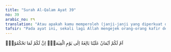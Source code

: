 ```yaml
---
title: "Surah Al-Qalam Ayat 39"
no: 39
arabic_no: ٣٩
translation: "Atau apakah kamu memperoleh (janji-janji yang diperkuat dengan) sumpah dari Kami, yang tetap berlaku sampai hari Kiamat; bahwa kamu dapat mengambil keputusan (sekehendakmu)? "
tafsir: "Pada ayat ini, sekali lagi Allah mengejek orang-orang kafir dengan mengemukakan kalimat tanya, \"Hai orang-orang kafir, apakah kamu sekalian pernah menerima janji-janji dari Kami yang harus Kami tepati seperti yang kamu katakan itu, yaitu kamu akan memperoleh segala yang kamu ingini, padahal kamu mengingkari Kami?\" Dari pertanyaan ini dapat dipahami bahwa Allah sekali-kali tidak pernah menetapkan atau menjanjikan kepada hamba-hamba-Nya seperti yang mereka katakan itu."
---
```

اَمْ لَكُمْ اَيْمَانٌ عَلَيْنَا بَالِغَةٌ اِلٰى يَوْمِ الْقِيٰمَةِۙ اِنَّ لَكُمْ لَمَا تَحْكُمُوْنَۚ